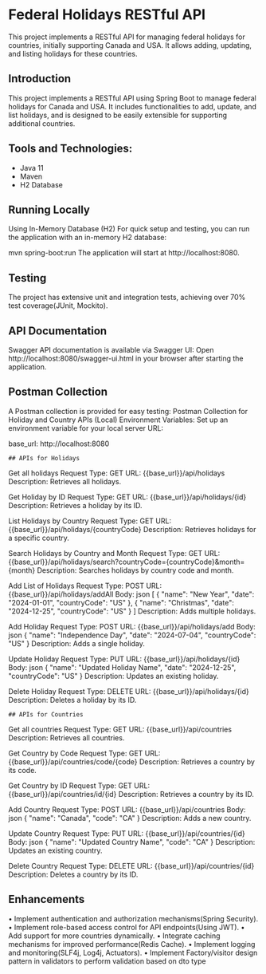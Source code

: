# Federal Holidays RESTful API

This project implements a RESTful API for managing federal holidays for countries, initially supporting Canada and USA. It allows adding, updating, and listing holidays for these countries.

## Introduction

This project implements a RESTful API using Spring Boot to manage federal holidays for Canada and USA. It includes functionalities to add, update, and list holidays, and is designed to be easily extensible for supporting additional countries.

## Tools and Technologies:

- Java 11
- Maven
- H2 Database

## Running Locally
Using In-Memory Database (H2)
For quick setup and testing, you can run the application with an in-memory H2 database:

mvn spring-boot:run
The application will start at http://localhost:8080.

## Testing
The project has extensive unit and integration tests, achieving over 70% test coverage(JUnit, Mockito).

## API Documentation
Swagger
API documentation is available via Swagger UI:
Open http://localhost:8080/swagger-ui.html in your browser after starting the application.

## Postman Collection
A Postman collection is provided for easy testing:
Postman Collection for Holiday and Country APIs (Local)
Environment Variables:
Set up an environment variable for your local server URL:

base_url: http://localhost:8080

    ## APIs for Holidays
Get all holidays
Request Type: GET
URL: {{base_url}}/api/holidays
Description: Retrieves all holidays.

Get Holiday by ID
Request Type: GET
URL: {{base_url}}/api/holidays/{id}
Description: Retrieves a holiday by its ID.

List Holidays by Country
Request Type: GET
URL: {{base_url}}/api/holidays/{countryCode}
Description: Retrieves holidays for a specific country.

Search Holidays by Country and Month
Request Type: GET
URL: {{base_url}}/api/holidays/search?countryCode={countryCode}&month={month}
Description: Searches holidays by country code and month.

Add List of Holidays
Request Type: POST
URL: {{base_url}}/api/holidays/addAll
Body:
json
[
{
"name": "New Year",
"date": "2024-01-01",
"countryCode": "US"
},
{
"name": "Christmas",
"date": "2024-12-25",
"countryCode": "US"
}
]
Description: Adds multiple holidays.

Add Holiday
Request Type: POST
URL: {{base_url}}/api/holidays/add
Body:
json
{
"name": "Independence Day",
"date": "2024-07-04",
"countryCode": "US"
}
Description: Adds a single holiday.

Update Holiday
Request Type: PUT
URL: {{base_url}}/api/holidays/{id}
Body:
json
{
"name": "Updated Holiday Name",
"date": "2024-12-25",
"countryCode": "US"
}
Description: Updates an existing holiday.

Delete Holiday
Request Type: DELETE
URL: {{base_url}}/api/holidays/{id}
Description: Deletes a holiday by its ID.


    ## APIs for Countries
Get all countries
Request Type: GET
URL: {{base_url}}/api/countries
Description: Retrieves all countries.

Get Country by Code
Request Type: GET
URL: {{base_url}}/api/countries/code/{code}
Description: Retrieves a country by its code.

Get Country by ID
Request Type: GET
URL: {{base_url}}/api/countries/id/{id}
Description: Retrieves a country by its ID.

Add Country
Request Type: POST
URL: {{base_url}}/api/countries
Body:
json
{
"name": "Canada",
"code": "CA"
}
Description: Adds a new country.

Update Country
Request Type: PUT
URL: {{base_url}}/api/countries/{id}
Body:
json
{
"name": "Updated Country Name",
"code": "CA"
}
Description: Updates an existing country.

Delete Country
Request Type: DELETE
URL: {{base_url}}/api/countries/{id}
Description: Deletes a country by its ID.

## Enhancements
•	Implement authentication and authorization mechanisms(Spring Security).
•	Implement role-based access control for API endpoints(Using JWT).
•	Add support for more countries dynamically.
•	Integrate caching mechanisms for improved performance(Redis Cache).
•	Implement logging and monitoring(SLF4j, Log4j, Actuators).
•   Implement Factory/visitor design pattern in validators to perform validation based on dto type 



